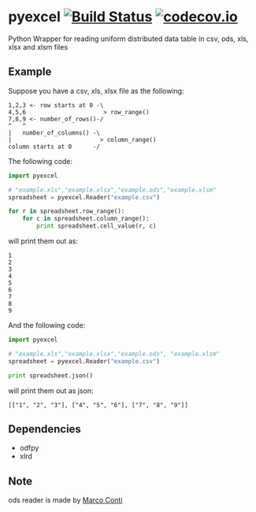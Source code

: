 # pyexcel [![Build Status](https://api.travis-ci.org/chfw/pyexcel.png)](http://travis-ci.org/chfw/pyexcel) [![codecov.io](https://codecov.io/github/chfw/pyexcel/coverage.png)](https://codecov.io/github/chfw/pyexcel)

Python Wrapper for reading uniform distributed data table in csv, ods, xls, xlsx and xlsm files


## Example

Suppose you have a csv, xls, xlsx file as the following:

```
1,2,3 <- row starts at 0 -\
4,5,6                      > row_range()
7,8,9 <- number_of_rows()-/
^   ^
|   number_of_columns() -\
|                         > column_range()
column starts at 0      -/
```

The following code:

```python
import pyexcel

# "example.xls","example.xlsx","example.ods","example.xlsm"
spreadsheet = pyexcel.Reader("example.csv") 

for r in spreadsheet.row_range():
    for c in spreadsheet.column_range():
        print spreadsheet.cell_value(r, c)
```

will print them out as:

```
1
2
3
4
5
6
7
8
9
```

And the following code:

```python
import pyexcel

# "example.xls","example.xlsx","example.ods", "example.xlsm"
spreadsheet = pyexcel.Reader("example.csv") 

print spreadsheet.json()
```

will print them out as json:

```
[["1", "2", "3"], ["4", "5", "6"], ["7", "8", "9"]]
```

## Dependencies

* odfpy
* xlrd


## Note

ods reader is made by [Marco Conti](https://github.com/marcoconti83/read-ods-with-odfpy)